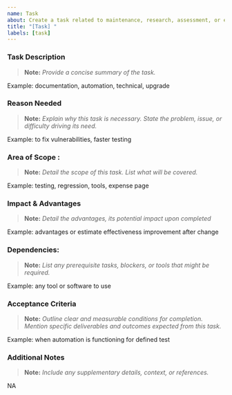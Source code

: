 ```yaml
---
name: Task
about: Create a task related to maintenance, research, assessment, or exploration.
title: "[Task] "
labels: [task]
---
```


### Task Description

> **Note:** _Provide a concise summary of the task._

Example: documentation, automation, technical, upgrade

### Reason Needed

> **Note:** _Explain why this task is necessary. State the problem, issue, or difficulty driving its need._

Example: to fix vulnerabilities, faster testing

### Area of Scope :

> **Note:** _Detail the scope of this task. List what will be covered._

Example: testing, regression, tools, expense page

### Impact & Advantages

> **Note:** _Detail the advantages, its potential impact upon completed_

Example: advantages or estimate effectiveness improvement after change

### Dependencies:

> **Note:** _List any prerequisite tasks, blockers, or tools that might be required._

Example: any tool or software to use

### Acceptance Criteria

> **Note:** _Outline clear and measurable conditions for completion. Mention specific deliverables and outcomes expected from this task._

Example: when automation is functioning for defined test

### Additional Notes

> **Note:** _Include any supplementary details, context, or references._

NA

